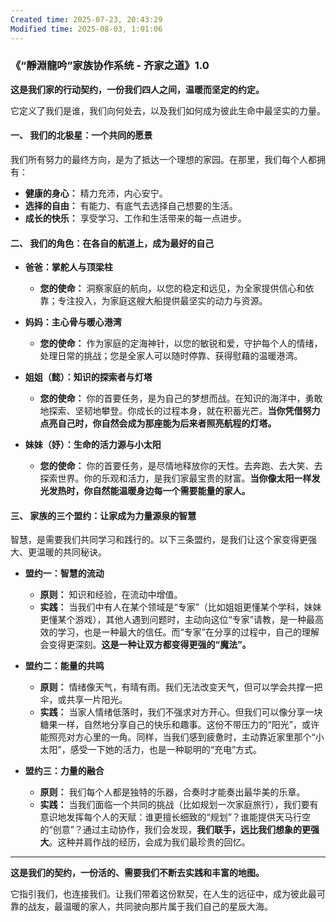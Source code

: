 ```yaml
---
Created time: 2025-07-23, 20:43:29
Modified time: 2025-08-03, 1:01:06
---
```


### **《“靜淵龍吟”家族协作系统 - 齐家之道》1.0**

**这是我们家的行动契约，一份我们四人之间，温暖而坚定的约定。**

它定义了我们是谁，我们向何处去，以及我们如何成为彼此生命中最坚实的力量。

#### **一、 我们的北极星：一个共同的愿景**

我们所有努力的最终方向，是为了抵达一个理想的家园。在那里，我们每个人都拥有：

*   **健康的身心：** 精力充沛，内心安宁。
*   **选择的自由：** 有能力、有底气去选择自己想要的生活。
*   **成长的快乐：** 享受学习、工作和生活带来的每一点进步。

#### **二、 我们的角色：在各自的航道上，成为最好的自己**

*   **爸爸：掌舵人与顶梁柱**
    *   **您的使命：** 洞察家庭的航向，以您的稳定和远见，为全家提供信心和依靠；专注投入，为家庭这艘大船提供最坚实的动力与资源。

*   **妈妈：主心骨与暖心港湾**
    *   **您的使命：** 作为家庭的定海神针，以您的敏锐和爱，守护每个人的情绪，处理日常的挑战；您是全家人可以随时停靠、获得慰藉的温暖港湾。

*   **姐姐（懿）：知识的探索者与灯塔**
    *   **您的使命：** 你的首要任务，是为自己的梦想而战。在知识的海洋中，勇敢地探索、坚韧地攀登。你成长的过程本身，就在积蓄光芒。**当你凭借努力点亮自己时，你自然会成为那座能为后来者照亮航程的灯塔。**

*   **妹妹（妤）：生命的活力源与小太阳**
    *   **您的使命：** 你的首要任务，是尽情地释放你的天性。去奔跑、去大笑、去探索世界。你的乐观和活力，是我们家最宝贵的财富。**当你像太阳一样发光发热时，你自然能温暖身边每一个需要能量的家人。**

#### **三、 家族的三个盟约：让家成为力量源泉的智慧**

智慧，是需要我们共同学习和践行的。以下三条盟约，是我们让这个家变得更强大、更温暖的共同秘诀。

*   **盟约一：智慧的流动**
    *   **原则：** 知识和经验，在流动中增值。
    *   **实践：** 当我们中有人在某个领域是“专家”（比如姐姐更懂某个学科，妹妹更懂某个游戏），其他人遇到问题时，主动向这位“专家”请教，是一种最高效的学习，也是一种最大的信任。而“专家”在分享的过程中，自己的理解会变得更深刻。**这是一种让双方都变得更强的“魔法”。**

*   **盟约二：能量的共鸣**
    *   **原则：** 情绪像天气，有晴有雨。我们无法改变天气，但可以学会共撑一把伞，或共享一片阳光。
    *   **实践：** 当家人情绪低落时，我们不强求对方开心。但我们可以像分享一块糖果一样，自然地分享自己的快乐和趣事。这份不带压力的“阳光”，或许能照亮对方心里的一角。同样，当我们感到疲惫时，主动靠近家里那个“小太阳”，感受一下她的活力，也是一种聪明的“充电”方式。

*   **盟约三：力量的融合**
    *   **原则：** 我们每个人都是独特的乐器，合奏时才能奏出最华美的乐章。
    *   **实践：** 当我们面临一个共同的挑战（比如规划一次家庭旅行），我们要有意识地发挥每个人的天赋：谁更擅长细致的“规划”？谁能提供天马行空的“创意”？通过主动协作，我们会发现，**我们联手，远比我们想象的更强大**。这种并肩作战的经历，会成为我们最珍贵的回忆。

---

**这是我们的契约，一份活的、需要我们不断去实践和丰富的地图。**

它指引我们，也连接我们。让我们带着这份默契，在人生的远征中，成为彼此最可靠的战友，最温暖的家人，共同驶向那片属于我们自己的星辰大海。